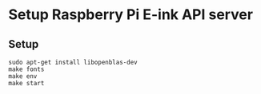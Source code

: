 # Setup Raspberry Pi E-ink API server

## Setup

    sudo apt-get install libopenblas-dev
    make fonts
    make env
    make start
